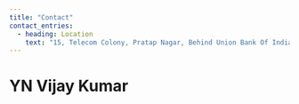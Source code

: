 ```yaml
---
title: "Contact"
contact_entries:
  - heading: Location
    text: "15, Telecom Colony, Pratap Nagar, Behind Union Bank Of India, Nagpur-440022"
---
```


<h1 class="db w4 b center lh-title mb4 br0">YN Vijay Kumar</h1>

